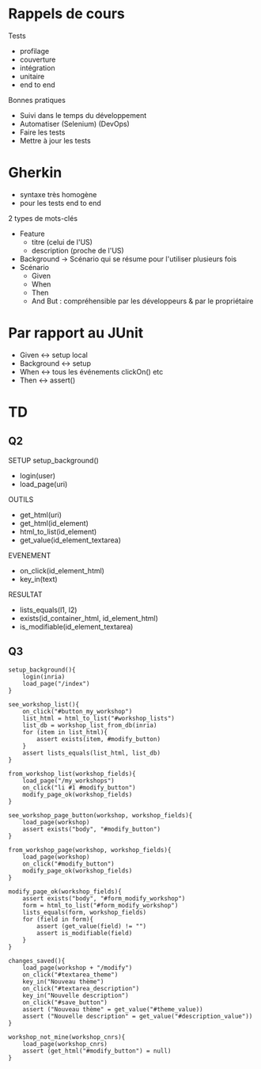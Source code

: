 # Rappels de cours
Tests
- profilage
- couverture
- intégration
- unitaire
- end to end

Bonnes pratiques
- Suivi dans le temps du développement
- Automatiser (Selenium) (DevOps)
- Faire les tests
- Mettre à jour les tests

# Gherkin
- syntaxe très homogène
- pour les tests end to end

2 types de mots-clés
- Feature
	- titre (celui de l'US)
	- description (proche de l'US)
- Background -> Scénario qui se résume pour l'utiliser plusieurs fois
- Scénario
	- Given 
	- When
	- Then 
	- And
But : compréhensible par les développeurs & par le propriétaire

# Par rapport au JUnit
- Given <-> setup local
- Background <-> setup
- When <-> tous les événements clickOn() etc
- Then <-> assert()

# TD
## Q2
SETUP setup_background()
- login(user)
- load_page(uri)

OUTILS
- get_html(uri)
- get_html(id_element)
- html_to_list(id_element)
- get_value(id_element_textarea)

EVENEMENT
- on_click(id_element_html)
- key_in(text)

RESULTAT
- lists_equals(l1, l2)
- exists(id_container_html, id_element_html)
- is_modifiable(id_element_textarea)

## Q3
    setup_background(){
        login(inria)
        load_page("/index")
    }

    see_workshop_list(){
        on_click("#button_my_workshop")
        list_html = html_to_list("#workshop_lists")
        list_db = workshop_list_from_db(inria)
        for (item in list_html){
            assert exists(item, #modify_button)
        }
        assert lists_equals(list_html, list_db)
    }

    from_workshop_list(workshop_fields){
        load_page("/my_workshops")
        on_click("li #1 #modify_button")
        modify_page_ok(workshop_fields)
    }

    see_workshop_page_button(workshop, workshop_fields){
        load_page(workshop)
        assert exists("body", "#modify_button")
    }

    from_workshop_page(workshop, workshop_fields){
        load_page(workshop)
        on_click("#modify_button")
        modify_page_ok(workshop_fields)
    }

    modify_page_ok(workshop_fields){
        assert exists("body", "#form_modify_workshop")
        form = html_to_list("#form_modify_workshop")
        lists_equals(form, workshop_fields)
        for (field in form){
            assert (get_value(field) != "")
            assert is_modifiable(field)
        }
    }

    changes_saved(){
        load_page(workshop + "/modify")
        on_click("#textarea_theme")
        key_in("Nouveau thème")
        on_click("#textarea_description")
        key_in("Nouvelle description")
        on_click("#save_button")
        assert ("Nouveau thème" = get_value("#theme_value))
        assert ("Nouvelle description" = get_value("#description_value"))
    }

    workshop_not_mine(workshop_cnrs){
        load_page(workshop_cnrs)
        assert (get_html("#modify_button") = null)
    }
